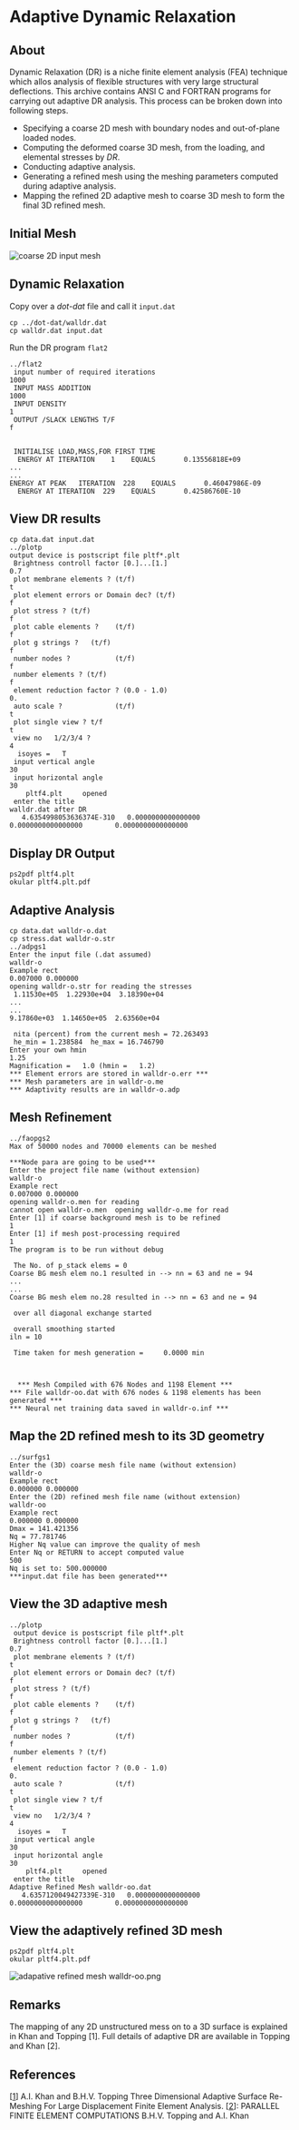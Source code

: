 # Adaptive Dynamic Relaxation

## About
Dynamic Relaxation (DR) is a niche finite element analysis (FEA) technique which allos analysis of flexible structures with very large structural deflections. This archive contains ANSI C and FORTRAN programs for carrying out adaptive DR analysis. This process can be broken down into following steps.

* Specifying a coarse 2D mesh with boundary nodes and out-of-plane loaded nodes.
* Computing the deformed coarse 3D mesh, from the loading, and elemental stresses by *DR*.
* Conducting adaptive analysis.
* Generating a refined mesh using the meshing parameters computed during adaptive analysis.
* Mapping the refined 2D adaptive mesh to coarse 3D mesh to form the final 3D refined mesh.
## Initial Mesh
![coarse 2D input mesh](/assets/PNG/walldr.png)
## Dynamic Relaxation
Copy over a *dot-dat* file and call it `input.dat`
```
cp ../dot-dat/walldr.dat 
cp walldr.dat input.dat
```
Run the DR program `flat2`
```
../flat2 
 input number of required iterations
1000
 INPUT MASS ADDITION
1000
 INPUT DENSITY
1
 OUTPUT /SLACK LENGTHS T/F
f


 INITIALISE LOAD,MASS,FOR FIRST TIME
  ENERGY AT ITERATION    1    EQUALS       0.13556818E+09
...
...
ENERGY AT PEAK   ITERATION  228    EQUALS       0.46047986E-09
  ENERGY AT ITERATION  229    EQUALS       0.42586760E-10
```
 ## View DR results
```
cp data.dat input.dat
../plotp
output device is postscript file pltf*.plt
 Brightness controll factor [0.]...[1.]
0.7
 plot membrane elements ? (t/f)
t
 plot element errors or Domain dec? (t/f)
f
 plot stress ? (t/f)
f
 plot cable elements ?    (t/f)
f
 plot g strings ?   (t/f)
f
 number nodes ?           (t/f)
f
 number elements ? (t/f)
f
 element reduction factor ? (0.0 - 1.0)
0.
 auto scale ?             (t/f)
t
 plot single view ? t/f
t
 view no   1/2/3/4 ?
4
  isoyes =   T
 input vertical angle
30
 input horizontal angle
30
    pltf4.plt     opened 
 enter the title
walldr.dat after DR
   4.6354998053636374E-310   0.0000000000000000        0.0000000000000000        0.0000000000000000
```
## Display DR Output
```
ps2pdf pltf4.plt
okular pltf4.plt.pdf
```
## Adaptive Analysis
```
cp data.dat walldr-o.dat
cp stress.dat walldr-o.str
../adpgs1 
Enter the input file (.dat assumed)
walldr-o
Example rect                    
0.007000 0.000000 
opening walldr-o.str for reading the stresses
 1.11530e+05  1.22930e+04  3.18390e+04
...
...
9.17860e+03  1.14650e+05  2.63560e+04

 nita (percent) from the current mesh = 72.263493
 he_min = 1.238584  he_max = 16.746790
Enter your own hmin 
1.25
Magnification =   1.0 (hmin =   1.2)
*** Element errors are stored in walldr-o.err ***
*** Mesh parameters are in walldr-o.me 
*** Adaptivity results are in walldr-o.adp
```
## Mesh Refinement
```
../faopgs2 
Max of 50000 nodes and 70000 elements can be meshed

***Node para are going to be used*** 
Enter the project file name (without extension)
walldr-o
Example rect                    
0.007000 0.000000 
opening walldr-o.men for reading 
cannot open walldr-o.men  opening walldr-o.me for read
Enter [1] if coarse background mesh is to be refined
1
Enter [1] if mesh post-processing required
1
The program is to be run without debug

 The No. of p_stack elems = 0
Coarse BG mesh elem no.1 resulted in --> nn = 63 and ne = 94
...
...
Coarse BG mesh elem no.28 resulted in --> nn = 63 and ne = 94

 over all diagonal exchange started 

 overall smoothing started
iln = 10

 Time taken for mesh generation =     0.0000 min



  *** Mesh Compiled with 676 Nodes and 1198 Element *** 
*** File walldr-oo.dat with 676 nodes & 1198 elements has been generated ***
*** Neural net training data saved in walldr-o.inf ***
```
## Map the 2D refined mesh to its 3D geometry
```
../surfgs1 
Enter the (3D) coarse mesh file name (without extension)
walldr-o
Example rect                    
0.000000 0.000000 
Enter the (2D) refined mesh file name (without extension)
walldr-oo
Example rect                    
0.000000 0.000000 
Dmax = 141.421356
Nq = 77.781746
Higher Nq value can improve the quality of mesh
Enter Nq or RETURN to accept computed value
500
Nq is set to: 500.000000
***input.dat file has been generated***
```
## View the 3D adaptive mesh
```
../plotp 
 output device is postscript file pltf*.plt
 Brightness controll factor [0.]...[1.]
0.7
 plot membrane elements ? (t/f)
t
 plot element errors or Domain dec? (t/f)
f
 plot stress ? (t/f)
f
 plot cable elements ?    (t/f)
f
 plot g strings ?   (t/f)
f
 number nodes ?           (t/f)
f
 number elements ? (t/f)
f
 element reduction factor ? (0.0 - 1.0)
0.
 auto scale ?             (t/f)
t
 plot single view ? t/f
t
 view no   1/2/3/4 ?
4
  isoyes =   T
 input vertical angle
30
 input horizontal angle
30
    pltf4.plt     opened 
 enter the title
Adaptive Refined Mesh walldr-oo.dat     
   4.6357120049427339E-310   0.0000000000000000        0.0000000000000000        0.0000000000000000
```
## View the adaptively refined 3D mesh
```
ps2pdf pltf4.plt
okular pltf4.plt.pdf 
```
![adapative refined mesh walldr-oo.png](/assets/PNG/walldr-oo.png)
## Remarks
The mapping of any 2D unstructured mess on to a 3D surface is explained in Khan and Topping [1]. Full details of adaptive DR are available in Topping and Khan [2].

## References
[[1](/assets/PDF/surf.pdf)] A.I. Khan and B.H.V. Topping Three Dimensional Adaptive Surface Re-Meshing For Large Displacement Finite Element Analysis.
[[2](https://www.saxe-coburg.co.uk/pubs/descrip/btak.htm)]: PARALLEL FINITE ELEMENT COMPUTATIONS B.H.V. Topping and A.I. Khan